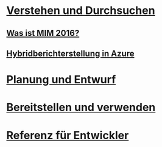 # [Verstehen und Durchsuchen](journey-understand-evaluate.md)
## [Was ist MIM 2016?](microsoft-identity-manager-2016.md)
## [Hybridberichterstellung in Azure](identity-manager-hybrid-reporting-azure.md)
# [Planung und Entwurf](/MIM/PlanDesign/journey-plan-design.html)
# [Bereitstellen und verwenden](/MIM/DeployUse/journey-deploy-use.html)
# [Referenz für Entwickler](/MIM/reference/microsoft-identity-manager-2016-developer-reference.html)
<!--HONumber=Mar16_HO1-->
